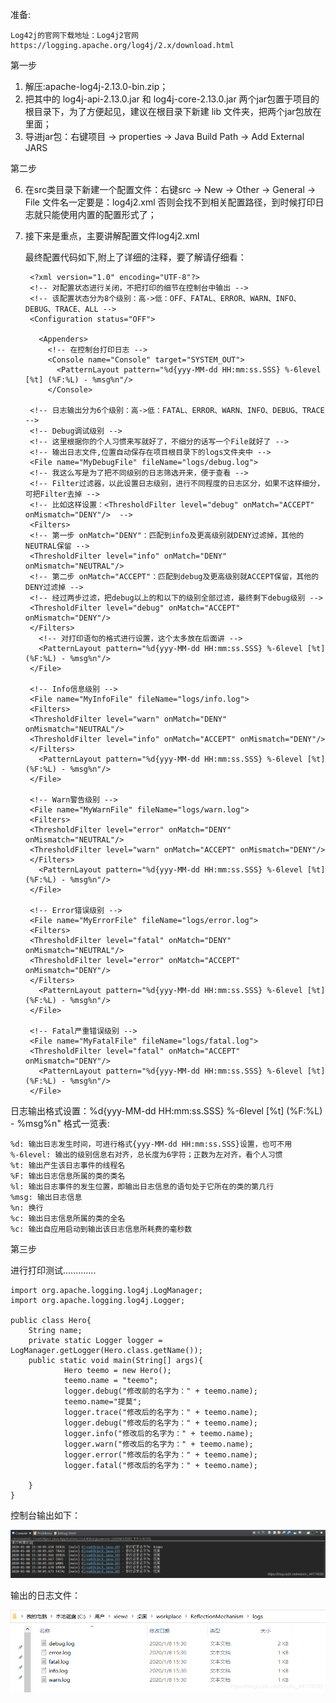 准备:

    Log42j的官网下载地址：Log4j2官网 https://logging.apache.org/log4j/2.x/download.html


第一步

1. 解压:apache-log4j-2.13.0-bin.zip；
2. 把其中的 log4j-api-2.13.0.jar 和 log4j-core-2.13.0.jar 两个jar包置于项目的根目录下，为了方便起见，建议在根目录下新建 lib 文件夹，把两个jar包放在里面；
3. 导进jar包：右键项目 -> properties -> Java Build Path -> Add External JARS
   
第二步

6. 在src类目录下新建一个配置文件：右键src -> New -> Other -> General -> File
   文件名一定要是：log4j2.xml 否则会找不到相关配置路径，到时候打印日志就只能使用内置的配置形式了；
7. 接下来是重点，主要讲解配置文件log4j2.xml

   最终配置代码如下,附上了详细的注释，要了解请仔细看：

    
        <?xml version="1.0" encoding="UTF-8"?>
        <!-- 对配置状态进行关闭，不把打印的细节在控制台中输出 -->
        <!-- 该配置状态分为8个级别：高->低：OFF、FATAL、ERROR、WARN、INFO、DEBUG、TRACE、ALL -->
        <Configuration status="OFF">
        
          <Appenders>
            <!-- 在控制台打印日志 -->
            <Console name="Console" target="SYSTEM_OUT">
              <PatternLayout pattern="%d{yyy-MM-dd HH:mm:ss.SSS} %-6level [%t] (%F:%L) - %msg%n"/>
            </Console>
    
        <!-- 日志输出分为6个级别：高->低：FATAL、ERROR、WARN、INFO、DEBUG、TRACE -->
        <!-- Debug调试级别 -->
        <!-- 这里根据你的个人习惯来写就好了，不细分的话写一个File就好了 -->
        <!-- 输出日志文件,位置自动保存在项目根目录下的logs文件夹中 -->
        <File name="MyDebugFile" fileName="logs/debug.log">
        <!-- 我这么写是为了把不同级别的日志筛选开来，便于查看 -->
        <!-- Filter过滤器，以此设置日志级别，进行不同程度的日志区分，如果不这样细分，可把Filter去掉 -->
        <!-- 比如这样设置：<ThresholdFilter level="debug" onMatch="ACCEPT" onMismatch="DENY"/>  -->
        <Filters> 
        <!-- 第一步 onMatch="DENY"：匹配到info及更高级别就DENY过滤掉，其他的NEUTRAL保留 -->
        <ThresholdFilter level="info" onMatch="DENY" onMismatch="NEUTRAL"/> 
        <!-- 第二步 onMatch="ACCEPT"：匹配到debug及更高级别就ACCEPT保留，其他的DENY过滤掉 -->
        <!-- 经过两步过滤，把debug以上的和以下的级别全部过滤，最终剩下debug级别 -->
        <ThresholdFilter level="debug" onMatch="ACCEPT" onMismatch="DENY"/> 
        </Filters>
          <!-- 对打印语句的格式进行设置，这个太多放在后面讲 -->
          <PatternLayout pattern="%d{yyy-MM-dd HH:mm:ss.SSS} %-6level [%t] (%F:%L) - %msg%n"/>     
        </File>
        
        <!-- Info信息级别 -->
        <File name="MyInfoFile" fileName="logs/info.log">
        <Filters> 
        <ThresholdFilter level="warn" onMatch="DENY" onMismatch="NEUTRAL"/> 
        <ThresholdFilter level="info" onMatch="ACCEPT" onMismatch="DENY"/> 
        </Filters>
          <PatternLayout pattern="%d{yyy-MM-dd HH:mm:ss.SSS} %-6level [%t] (%F:%L) - %msg%n"/>     
        </File>
    
        <!-- Warn警告级别 -->
        <File name="MyWarnFile" fileName="logs/warn.log">
        <Filters> 
        <ThresholdFilter level="error" onMatch="DENY" onMismatch="NEUTRAL"/> 
        <ThresholdFilter level="warn" onMatch="ACCEPT" onMismatch="DENY"/> 
        </Filters>
          <PatternLayout pattern="%d{yyy-MM-dd HH:mm:ss.SSS} %-6level [%t] (%F:%L) - %msg%n"/>     
        </File>
    
        <!-- Error错误级别 -->
        <File name="MyErrorFile" fileName="logs/error.log">
        <Filters> 
        <ThresholdFilter level="fatal" onMatch="DENY" onMismatch="NEUTRAL"/> 
        <ThresholdFilter level="error" onMatch="ACCEPT" onMismatch="DENY"/> 
        </Filters>
          <PatternLayout pattern="%d{yyy-MM-dd HH:mm:ss.SSS} %-6level [%t] (%F:%L) - %msg%n"/>     
        </File>
    
        <!-- Fatal严重错误级别 -->
        <File name="MyFatalFile" fileName="logs/fatal.log">
        <ThresholdFilter level="fatal" onMatch="ACCEPT" onMismatch="DENY"/> 
          <PatternLayout pattern="%d{yyy-MM-dd HH:mm:ss.SSS} %-6level [%t] (%F:%L) - %msg%n"/>     
        </File>
      </Appenders>
    
      <!-- 定义Loggers，只有定义了Loggers并引入刚才的appender配置，配置才会生效 --> 
      <Loggers>
        <Root level="trace">
          <!-- Only events at DIAG level or more specific are sent to the console. -->
          <AppenderRef ref="Console"/>
          <AppenderRef ref="MyDebugFile"/>
          <AppenderRef ref="MyInfoFile"/>
          <AppenderRef ref="MyWarnFile"/>
          <AppenderRef ref="MyErrorFile"/>
          <AppenderRef ref="MyFatalFile"/>
        </Root>
      </Loggers>
    </Configuration>


日志输出格式设置：%d{yyy-MM-dd HH:mm:ss.SSS} %-6level [%t] (%F:%L) - %msg%n"
格式一览表:

    %d: 输出日志发生时间，可进行格式{yyy-MM-dd HH:mm:ss.SSS}设置，也可不用
    %-6level: 输出的级别信息右对齐，总长度为6字符；正数为左对齐，看个人习惯
    %t: 输出产生该日志事件的线程名
    %F: 输出日志信息所属的类的类名
    %l: 输出日志事件的发生位置，即输出日志信息的语句处于它所在的类的第几行
    %msg: 输出日志信息
    %n: 换行
    %c: 输出日志信息所属的类的全名
    %c: 输出自应用启动到输出该日志信息所耗费的毫秒数

第三步

进行打印测试.............

    import org.apache.logging.log4j.LogManager;
    import org.apache.logging.log4j.Logger;
    
    public class Hero{
        String name;
        private static Logger logger = LogManager.getLogger(Hero.class.getName());
        public static void main(String[] args){
                Hero teemo = new Hero();
                teemo.name = "teemo";		
                logger.debug("修改前的名字为：" + teemo.name);  
                teemo.name="提莫";
                logger.trace("修改后的名字为：" + teemo.name); 
                logger.debug("修改后的名字为：" + teemo.name); 
                logger.info("修改后的名字为：" + teemo.name); 
                logger.warn("修改后的名字为：" + teemo.name); 
                logger.error("修改后的名字为：" + teemo.name); 
                logger.fatal("修改后的名字为：" + teemo.name);
            
        }
    }

控制台输出如下：

![](img/img5.png)

输出的日志文件：

![](img/img6.png)